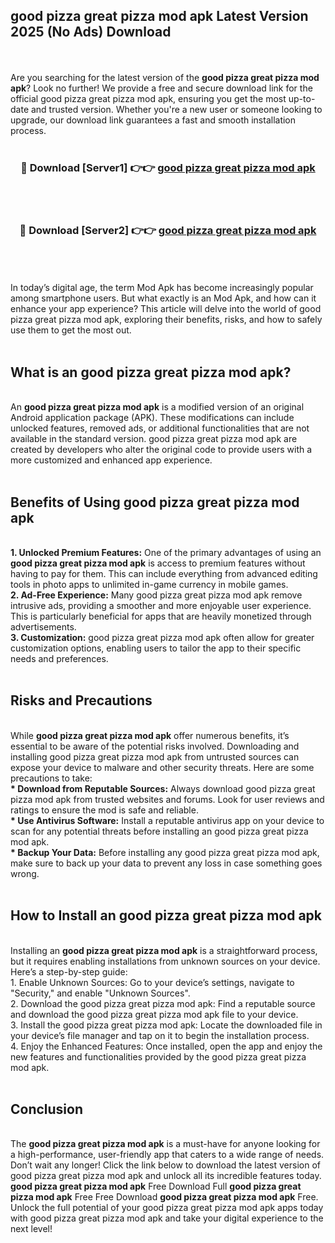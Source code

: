 ## good pizza great pizza mod apk Latest Version 2025 (No Ads) Download
<br><br>
Are you searching for the latest version of the <strong>good pizza great pizza mod apk</strong>? Look no further! We provide a free and secure download link for the official good pizza great pizza mod apk, ensuring you get the most up-to-date and trusted version. Whether you're a new user or someone looking to upgrade, our download link guarantees a fast and smooth installation process.
<br>
<br>
<div align="center">
<h3>🔴 Download [Server1] 👉👉 <a href="https://modyolo.store/good_pizza_great_pizza_mod_apk">good pizza great pizza mod apk</a></h3><br>
<br>
<h3>🔴 Download [Server2] 👉👉 <a href="https://modyolo.store/good_pizza_great_pizza_mod_apk">good pizza great pizza mod apk</a></h3><br>
</div>
<br>
<br>
In today’s digital age, the term Mod Apk has become increasingly popular among smartphone users. But what exactly is an Mod Apk, and how can it enhance your app experience? This article will delve into the world of good pizza great pizza mod apk, exploring their benefits, risks, and how to safely use them to get the most out.
<br>
<br>
<h2>What is an good pizza great pizza mod apk?</h2>
<br>
An <strong>good pizza great pizza mod apk</strong> is a modified version of an original Android application package (APK). These modifications can include unlocked features, removed ads, or additional functionalities that are not available in the standard version. good pizza great pizza mod apk are created by developers who alter the original code to provide users with a more customized and enhanced app experience.
<br>
<br>
<h2>Benefits of Using good pizza great pizza mod apk</h2>
<br>
<strong> 1. Unlocked Premium Features:</strong> One of the primary advantages of using an <strong>good pizza great pizza mod apk</strong> is access to premium features without having to pay for them. This can include everything from advanced editing tools in photo apps to unlimited in-game currency in mobile games.
<br>
<strong> 2. Ad-Free Experience:</strong> Many good pizza great pizza mod apk remove intrusive ads, providing a smoother and more enjoyable user experience. This is particularly beneficial for apps that are heavily monetized through advertisements.
<br>
<strong> 3. Customization:</strong> good pizza great pizza mod apk often allow for greater customization options, enabling users to tailor the app to their specific needs and preferences.
<br>
<br>
<h2>Risks and Precautions</h2>
<br>
While <strong>good pizza great pizza mod apk</strong> offer numerous benefits, it’s essential to be aware of the potential risks involved. Downloading and installing good pizza great pizza mod apk from untrusted sources can expose your device to malware and other security threats. Here are some precautions to take:
<br>
<strong> * Download from Reputable Sources:</strong> Always download good pizza great pizza mod apk from trusted websites and forums. Look for user reviews and ratings to ensure the mod is safe and reliable.
<br>
<strong> * Use Antivirus Software:</strong> Install a reputable antivirus app on your device to scan for any potential threats before installing an good pizza great pizza mod apk.
<br>
<strong> * Backup Your Data:</strong> Before installing any good pizza great pizza mod apk, make sure to back up your data to prevent any loss in case something goes wrong.
<br>
<br>
<h2>How to Install an good pizza great pizza mod apk</h2>
<br>
Installing an <strong>good pizza great pizza mod apk</strong> is a straightforward process, but it requires enabling installations from unknown sources on your device. Here’s a step-by-step guide:
<br>
 1. Enable Unknown Sources: Go to your device’s settings, navigate to "Security," and enable "Unknown Sources".
<br>
 2. Download the good pizza great pizza mod apk: Find a reputable source and download the good pizza great pizza mod apk file to your device.
<br>
 3. Install the good pizza great pizza mod apk: Locate the downloaded file in your device’s file manager and tap on it to begin the installation process.
<br>
 4. Enjoy the Enhanced Features: Once installed, open the app and enjoy the new features and functionalities provided by the good pizza great pizza mod apk.
<br>
<br>
<h2><strong>Conclusion</strong></h2>
<br>
The <strong>good pizza great pizza mod apk</strong> is a must-have for anyone looking for a high-performance, user-friendly app that caters to a wide range of needs. Don’t wait any longer! Click the link below to download the latest version of good pizza great pizza mod apk and unlock all its incredible features today.
<br>
<strong>good pizza great pizza mod apk</strong> Free Download Full <strong>good pizza great pizza mod apk</strong> Free Free Download <strong>good pizza great pizza mod apk</strong> Free.
<br>
Unlock the full potential of your good pizza great pizza mod apk apps today with good pizza great pizza mod apk and take your digital experience to the next level!


